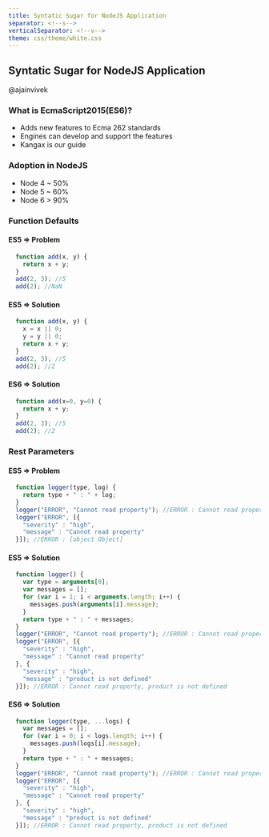 ```yaml
---
title: Syntatic Sugar for NodeJS Application
separator: <!--s-->
verticalSeparator: <!--v-->
theme: css/theme/white.css
---
```

## Syntatic Sugar for NodeJS Application

@ajainvivek

<!--s-->

### What is EcmaScript2015(ES6)?

* Adds new features to Ecma 262 standards
* Engines can develop and support the features
* Kangax is our guide


<!--s-->

### Adoption in NodeJS

* Node 4 ~ 50%
* Node 5 ~ 60%
* Node 6 > 90%

<!--s-->

### Function Defaults

<!--v-->

#### ES5 => Problem

```javascript
  function add(x, y) {
    return x + y;
  }
  add(2, 3); //5
  add(2); //NaN
```

<!--v-->

#### ES5 => Solution

```javascript
  function add(x, y) {
    x = x || 0;
    y = y || 0;
    return x + y;
  }
  add(2, 3); //5
  add(2); //2
```

<!--v-->

#### ES6 => Solution

```javascript
  function add(x=0, y=0) {
    return x + y;
  }
  add(2, 3); //5
  add(2); //2
```

<!--s-->

### Rest Parameters

<!--v-->

#### ES5 => Problem

```javascript
  function logger(type, log) {
    return type + " : " + log;
  }
  logger("ERROR", "Cannot read property"); //ERROR : Cannot read property
  logger("ERROR", [{
    "severity" : "high",
    "message" : "Cannot read property"
  }]); //ERROR : [object Object]
```

<!--v-->

#### ES5 => Solution

```javascript
  function logger() {
    var type = arguments[0];
    var messages = [];
    for (var i = 1; i < arguments.length; i++) {
      messages.push(arguments[i].message);
    }
    return type + " : " + messages;
  }
  logger("ERROR", "Cannot read property"); //ERROR : Cannot read property
  logger("ERROR", [{
    "severity" : "high",
    "message" : "Cannot read property"
  }, {
    "severity" : "high",
    "message" : "product is not defined"
  }]); //ERROR : Cannot read property, product is not defined
```

<!--v-->

#### ES6 => Solution

```javascript
  function logger(type, ...logs) {
    var messages = [];
    for (var i = 0; i < logs.length; i++) {
      messages.push(logs[i].message);
    }
    return type + " : " + messages;
  }
  logger("ERROR", "Cannot read property"); //ERROR : Cannot read property
  logger("ERROR", [{
    "severity" : "high",
    "message" : "Cannot read property"
  }, {
    "severity" : "high",
    "message" : "product is not defined"
  }]); //ERROR : Cannot read property, product is not defined
```
